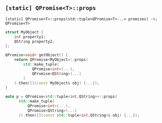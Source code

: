 `[static] QPromise<T>::props`
-----------------------------

    [static] QPromise<T>::props(std::tuple<QPromise<T>...> promises) ->; QPromise<T>

``` cpp
struct MyObject {
    int property1;
    QString property2;
};

QPromise<void> getObject() {
    return QPromise<MyObject>::props(
        std::make_tuple(
            QPromise<int>(...),
            QPromise<QString>(...)
        )
    ).then([](const MyObject& obj) {...});
}
```

``` cpp
auto p = QPromise<std::tuple<int,QString>>::props(
      std::make_tuple(
          QPromise<int>(...),
          QPromise<QString>(...)
      )).then([](const std::tuple<int,QString>& obj) {...});
```
